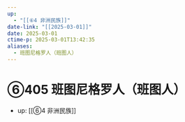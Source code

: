 ```yaml
---
up:
  - "[[⑥4 非洲民族]]"
date-link: "[[2025-03-01]]"
date: 2025-03-01
ctime-p: 2025-03-01T13:42:35
aliases:
  - 班图尼格罗人（班图人）
---
```


# ⑥405 班图尼格罗人（班图人）

- up: [[⑥4 非洲民族]]
